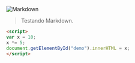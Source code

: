 ![Markdown](https://e7.pngegg.com/pngimages/918/742/png-clipart-logo-brand-markdown-others-blue-logo-thumbnail.png)

> Testando Markdown.

```html
<script>
var x = 10;
x *= 5;
document.getElementById("demo").innerHTML = x;
</script>
```
